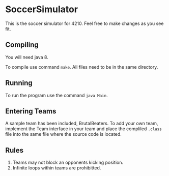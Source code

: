# SoccerSimulator

This is the soccer simulator for 4210.  Feel free to make changes as you see fit.

## Compiling

You will need java 8.

To compile use command `make`.  All files need to be in the same directory.

## Running

To run the program use the command `java Main`.

## Entering Teams

A sample team has been included, BrutalBeaters.  To add your own team, implement the Team interface in your team and place the compliled `.class` file into the same file where the source code is located.

## Rules
 
1. Teams may not block an opponents kicking position.
2. Infinite loops within teams are prohibitted.

